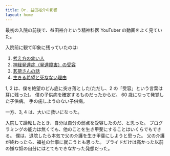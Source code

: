 ```yaml
---
title: Dr. 益田裕介の影響
layout: home
---
```

最初の入院の前後で、益田裕介という精神科医 YouTuber の動画をよく見ていた。

入院前に観て印象に残っていたのは:
1. [考え方の幼い人](https://www.youtube.com/watch?v=A-IRYSIgk-M)
2. [神経発達症（発達障害）の受容](https://www.youtube.com/watch?v=D0BsVWbEGIQ)
3. [茗荷さんの話](https://www.youtube.com/watch?v=pXriRFsuYD8&t=637s)
4. [生きる希望と死なない理由](https://www.youtube.com/watch?v=siQMR9xWKMA)

1, 2 は、僕を絶望のどん底に突き落とした(ただし、2 の「受容」という言葉は耳に残った)。
僕の子供病を確定するものだったからだ。
60 歳になって発覚した子供病。
手の施しようのない子供病。

一方、3, 4 は、大いに救いになった。

入院して躁転したとき、自分は自分の弱点を受容したのだ、と思った。
プログラミングの能力は無くても、他のことを生き甲斐にすることはいくらでもできる。
僕は、退院したら本気で父の介護を生き甲斐にしようと思った。
父の介護が終わったら、福祉の仕事に就こうとも思った。
プライドだけは高かった以前の嫌な奴の自分にはとてもできなかった発想だった。
